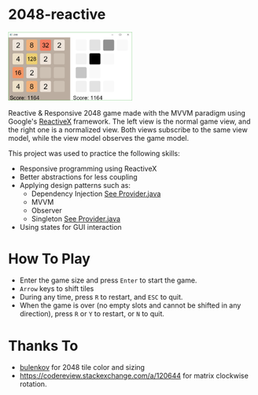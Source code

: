 # 2048-reactive
<img src="img/2048-reactive.PNG" height="50%" width="50%">

Reactive & Responsive 2048 game made with the MVVM paradigm using Google's [ReactiveX](https://reactivex.io) framework.
The left view is the normal game view, and the right one is a normalized view. 
Both views subscribe to the same view model, while the view model observes the game model.

This project was used to practice the following skills:
* Responsive programming using ReactiveX
* Better abstractions for less coupling
* Applying design patterns such as:
  * Dependency Injection [See Provider.java](src/main/java/dependency/Provider.java)
  * MVVM
  * Observer
  * Singleton [See Provider.java](src/main/java/dependency/Provider.java)
* Using states for GUI interaction 

# How To Play
* Enter the game size and press `Enter` to start the game.
* `Arrow` keys to shift tiles
* During any time, press `R` to restart, and `ESC` to quit.
* When the game is over (no empty slots and cannot be shifted in any direction), press `R` or `Y` to restart, or `N` to quit.

# Thanks To
* [bulenkov](https://github.com/bulenkov) for 2048 tile color and sizing
* https://codereview.stackexchange.com/a/120644 for matrix clockwise rotation.
